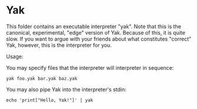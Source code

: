 Yak
===

This folder contains an executable interpreter "yak". Note that this is the canonical, experimental, "edge" version of Yak. Because of this, it is quite slow.  If you want to argue with your friends about what constitutes "correct" Yak, however, this is the interpreter for you.

Usage:

You may specify files that the interpreter will interpreter in sequence:

    yak foo.yak bar.yak baz.yak

You may also pipe Yak into the interpreter's stdin:

    echo 'print["Hello, Yak!"]' | yak